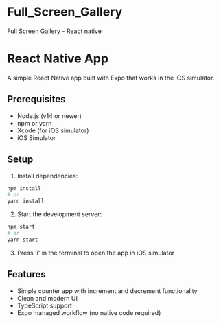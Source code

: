 # Full_Screen_Gallery
Full Screen Gallery - React native
# React Native App

A simple React Native app built with Expo that works in the iOS simulator.

## Prerequisites

- Node.js (v14 or newer)
- npm or yarn
- Xcode (for iOS simulator)
- iOS Simulator

## Setup

1. Install dependencies:
```bash
npm install
# or
yarn install
```

2. Start the development server:
```bash
npm start
# or
yarn start
```

3. Press 'i' in the terminal to open the app in iOS simulator

## Features

- Simple counter app with increment and decrement functionality
- Clean and modern UI
- TypeScript support
- Expo managed workflow (no native code required) 
